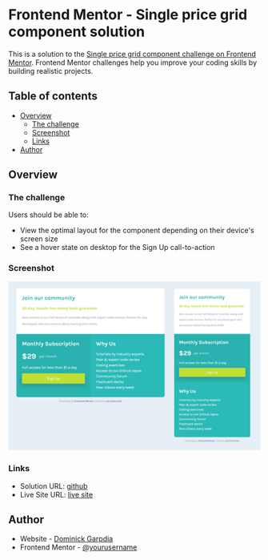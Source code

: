 # Frontend Mentor - Single price grid component solution

This is a solution to the [Single price grid component challenge on Frontend Mentor](https://www.frontendmentor.io/challenges/single-price-grid-component-5ce41129d0ff452fec5abbbc). Frontend Mentor challenges help you improve your coding skills by building realistic projects. 

## Table of contents

- [Overview](#overview)
  - [The challenge](#the-challenge)
  - [Screenshot](#screenshot)
  - [Links](#links)
- [Author](#author)

## Overview

### The challenge

Users should be able to:

- View the optimal layout for the component depending on their device's screen size
- See a hover state on desktop for the Sign Up call-to-action

### Screenshot

![Single Price Grid Component](./screenshot.jpg)


### Links

- Solution URL: [github](https://github.com/LeodominickGarpida/single-price-grid-component-Frontend-Mentor)
- Live Site URL: [live site](https://leodominickgarpida.github.io/single-price-grid-component-Frontend-Mentor/)

## Author

- Website - [Dominick Garpdia](https://github.com/LeodominickGarpida)
- Frontend Mentor - [@yourusername](https://www.frontendmentor.io/profile/LeodominickGarpida)

